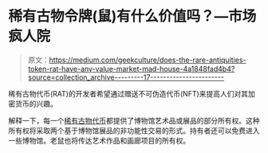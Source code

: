 # 稀有古物令牌(鼠)有什么价值吗？—市场疯人院

> 原文：<https://medium.com/geekculture/does-the-rare-antiquities-token-rat-have-any-value-market-mad-house-4a1848fad4b4?source=collection_archive---------17----------------------->

稀有古物代币(RAT)的开发者希望通过赠送不可伪造代币(NFT)来提高人们对其加密货币的兴趣。

解释一下，每一个[稀有古物代币](https://therat.finance/)都提供了博物馆艺术品或展品的部分所有权。这种所有权将采取两个基于博物馆展品的非功能性交易的形式。持有者还可以免费进入一些博物馆。老鼠也将传达艺术作品和画廊项目的所有权。